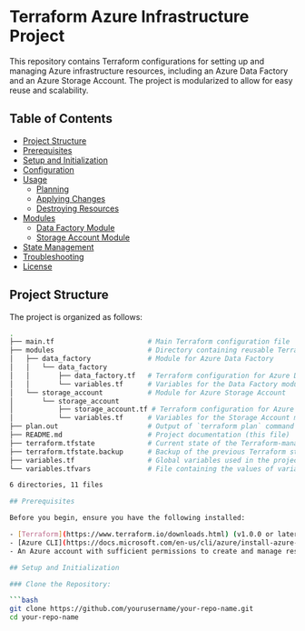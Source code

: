 # Terraform Azure Infrastructure Project

This repository contains Terraform configurations for setting up and managing Azure infrastructure resources, including an Azure Data Factory and an Azure Storage Account. The project is modularized to allow for easy reuse and scalability.

## Table of Contents

- [Project Structure](#project-structure)
- [Prerequisites](#prerequisites)
- [Setup and Initialization](#setup-and-initialization)
- [Configuration](#configuration)
- [Usage](#usage)
  - [Planning](#planning)
  - [Applying Changes](#applying-changes)
  - [Destroying Resources](#destroying-resources)
- [Modules](#modules)
  - [Data Factory Module](#data-factory-module)
  - [Storage Account Module](#storage-account-module)
- [State Management](#state-management)
- [Troubleshooting](#troubleshooting)
- [License](#license)

## Project Structure

The project is organized as follows:

```bash
.
├── main.tf                       # Main Terraform configuration file
├── modules                       # Directory containing reusable Terraform modules
│   ├── data_factory              # Module for Azure Data Factory
│   │   └── data_factory
│   │       ├── data_factory.tf   # Terraform configuration for Azure Data Factory
│   │       └── variables.tf      # Variables for the Data Factory module
│   └── storage_account           # Module for Azure Storage Account
│       └── storage_account
│           ├── storage_account.tf # Terraform configuration for Azure Storage Account
│           └── variables.tf      # Variables for the Storage Account module
├── plan.out                      # Output of `terraform plan` command
├── README.md                     # Project documentation (this file)
├── terraform.tfstate             # Current state of the Terraform-managed infrastructure
├── terraform.tfstate.backup      # Backup of the previous Terraform state
├── variables.tf                  # Global variables used in the project
└── variables.tfvars              # File containing the values of variables

6 directories, 11 files

## Prerequisites

Before you begin, ensure you have the following installed:

- [Terraform](https://www.terraform.io/downloads.html) (v1.0.0 or later)
- [Azure CLI](https://docs.microsoft.com/en-us/cli/azure/install-azure-cli) for managing Azure credentials
- An Azure account with sufficient permissions to create and manage resources

## Setup and Initialization

### Clone the Repository:

```bash
git clone https://github.com/yourusername/your-repo-name.git
cd your-repo-name
